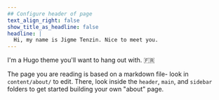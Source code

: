 ```yaml
---
## Configure header of page
text_align_right: false
show_title_as_headline: false
headline: |
  Hi, my name is Jigme Tenzin. Nice to meet you. 
---
```


<!-- this is a subheadline -->
I'm a Hugo theme you'll want to hang out with. :fr: 

The page you are reading is based on a markdown file- look in `content/about/` to edit. There, look inside the `header`, `main`, and `sidebar` folders to get started building your own "about" page.